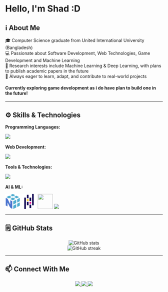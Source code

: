 # Hello, I'm Shad :D 

## ℹ️ About Me

🎓 Computer Science graduate from United International University (Bangladesh)  
💻 Passionate about Software Development, Web Technologies, Game Development and Machine Learning  
📖 Research interests include Machine Learning & Deep Learning, with plans to publish academic papers in the future  
🚀 Always eager to learn, adapt, and contribute to real-world projects 

#### Currently exploring game development as i do have plan to build one in the future!
---  

## ⚙ Skills & Technologies  

  <b>Programming Languages:</b>  
  <p align="left">
    <img src="https://skillicons.dev/icons?i=c,cpp,java,python,php,js" />
  </p>
  
  <b>Web Development:</b>  
  <p align="left">
    <img src="https://skillicons.dev/icons?i=html,css,bootstrap,tailwind,react,nodejs,mysql,mongodb" />
  </p>
  
  <b>Tools & Technologies:</b>  
  <p align="left">
    <img src="https://skillicons.dev/icons?i=git,github,figma,vercel" />
  </p>
  
  <b>AI & ML:</b>  
  <p align="left">
    <img src="https://raw.githubusercontent.com/devicons/devicon/master/icons/numpy/numpy-original.svg" width="48" height="48"/>
    <img src="https://raw.githubusercontent.com/devicons/devicon/master/icons/pandas/pandas-original.svg" width="48" height="48"/>
    <img src="https://raw.githubusercontent.com/scikit-learn/scikit-learn/main/doc/logos/scikit-learn-logo-notext.png" width="48" height="48"/>
    <img src="https://skillicons.dev/icons?i=pytorch" />
  </p>

---

## 🗒️ GitHub Stats
<p align="center">
  <img src="https://github-readme-stats.vercel.app/api?username=YOUR_GITHUB_USERNAME&show_icons=true&theme=radical" alt="GitHub stats" />
  <br/>
  <img src="https://github-readme-streak-stats.herokuapp.com/?user=YOUR_GITHUB_USERNAME&theme=radical" alt="GitHub streak" />
</p>

---

## 📫 Connect With Me  

<p align="center">
  <a href="https://www.linkedin.com/in/YOUR-LINKEDIN" target="_blank">
    <img src="https://img.shields.io/badge/LinkedIn-%230A66C2.svg?&style=for-the-badge&logo=linkedin&logoColor=white" />
  </a>
  <a href="mailto:YOUR-EMAIL@gmail.com">
    <img src="https://img.shields.io/badge/Gmail-%23D14836.svg?&style=for-the-badge&logo=gmail&logoColor=white" />
  </a>
  <a href="https://github.com/YOUR_GITHUB_USERNAME">
    <img src="https://img.shields.io/badge/GitHub-%23181717.svg?&style=for-the-badge&logo=github&logoColor=white" />
  </a>
</p>



<!--
**M-R-Saad/M-R-Saad** is a ✨ _special_ ✨ repository because its `README.md` (this file) appears on your GitHub profile.

Here are some ideas to get you started:

- 🔭 I’m currently working on ...
- 🌱 I’m currently learning ...
- 👯 I’m looking to collaborate on ...
- 🤔 I’m looking for help with ...
- 💬 Ask me about ...
- 📫 How to reach me: ...
- 😄 Pronouns: ...
- ⚡ Fun fact: ...
-->
